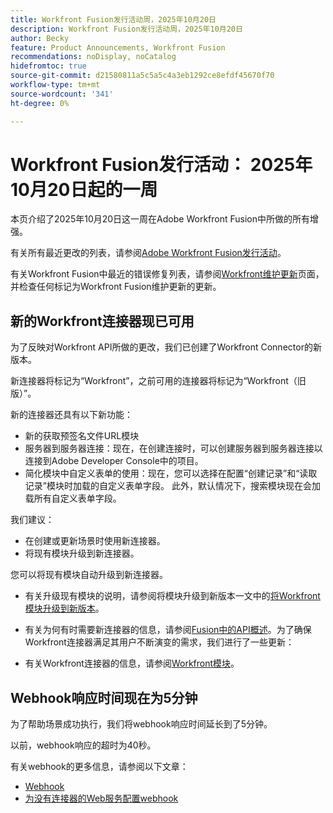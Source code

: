 ```yaml
---
title: Workfront Fusion发行活动周，2025年10月20日
description: Workfront Fusion发行活动周，2025年10月20日
author: Becky
feature: Product Announcements, Workfront Fusion
recommendations: noDisplay, noCatalog
hidefromtoc: true
source-git-commit: d21580811a5c5a5c4a3eb1292ce8efdf45670f70
workflow-type: tm+mt
source-wordcount: '341'
ht-degree: 0%

---
```


# Workfront Fusion发行活动： 2025年10月20日起的一周

本页介绍了2025年10月20日这一周在Adobe Workfront Fusion中所做的所有增强。

有关所有最近更改的列表，请参阅[Adobe Workfront Fusion发行活动](/help/workfront-fusion/fusion-product-releases/fusion-release-activity.md)。

有关Workfront Fusion中最近的错误修复列表，请参阅[Workfront维护更新](https://experienceleague.adobe.com/zh-hans/docs/workfront-known-issues/releases/current-updates)页面，并检查任何标记为Workfront Fusion维护更新的更新。


## 新的Workfront连接器现已可用

为了反映对Workfront API所做的更改，我们已创建了Workfront Connector的新版本。

新连接器将标记为“Workfront”，之前可用的连接器将标记为“Workfront（旧版）”。

新的连接器还具有以下新功能：

* 新的获取预签名文件URL模块
* 服务器到服务器连接：现在，在创建连接时，可以创建服务器到服务器连接以连接到Adobe Developer Console中的项目。
* 简化模块中自定义表单的使用：现在，您可以选择在配置“创建记录”和“读取记录”模块时加载的自定义表单字段。 此外，默认情况下，搜索模块现在会加载所有自定义表单字段。

我们建议：

* 在创建或更新场景时使用新连接器。
* 将现有模块升级到新连接器。

您可以将现有模块自动升级到新连接器。

* 有关升级现有模块的说明，请参阅将模块升级到新版本一文中的[将Workfront模块升级到新版本](/help/workfront-fusion/manage-scenarios/update-module-to-new-version.md)。

* 有关为何有时需要新连接器的信息，请参阅[Fusion中的API概述](/help/workfront-fusion/get-started-with-fusion/understand-fusion/api-overview.md)。为了确保Workfront连接器满足其用户不断演变的需求，我们进行了一些更新：

* 有关Workfront连接器的信息，请参阅[Workfront模块](/help/workfront-fusion/references/apps-and-modules/adobe-connectors/workfront-modules.md)。




## Webhook响应时间现在为5分钟

为了帮助场景成功执行，我们将webhook响应时间延长到了5分钟。

以前，webhook响应的超时为40秒。

有关webhook的更多信息，请参阅以下文章：

* [Webhook](/help/workfront-fusion/references/apps-and-modules/universal-connectors/webhooks-updated.md)
* [为没有连接器的Web服务配置webhook](/help/workfront-fusion/create-scenarios/add-modules/receive-a-webhook-from-a-web-service.md)



